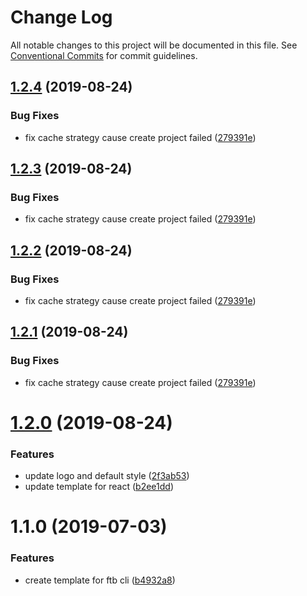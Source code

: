 # Change Log

All notable changes to this project will be documented in this file.
See [Conventional Commits](https://conventionalcommits.org) for commit guidelines.

## [1.2.4](https://github.com/ftb-family/ftb-cli/compare/ftb-cli-plugin-template@1.2.0...ftb-cli-plugin-template@1.2.4) (2019-08-24)


### Bug Fixes

* fix cache strategy cause create project failed ([279391e](https://github.com/ftb-family/ftb-cli/commit/279391e))





## [1.2.3](https://github.com/ftb-family/ftb-cli/compare/ftb-cli-plugin-template@1.2.0...ftb-cli-plugin-template@1.2.3) (2019-08-24)


### Bug Fixes

* fix cache strategy cause create project failed ([279391e](https://github.com/ftb-family/ftb-cli/commit/279391e))





## [1.2.2](https://github.com/ftb-family/ftb-cli/compare/ftb-cli-plugin-template@1.2.0...ftb-cli-plugin-template@1.2.2) (2019-08-24)


### Bug Fixes

* fix cache strategy cause create project failed ([279391e](https://github.com/ftb-family/ftb-cli/commit/279391e))





## [1.2.1](https://github.com/ftb-family/ftb-cli/compare/ftb-cli-plugin-template@1.2.0...ftb-cli-plugin-template@1.2.1) (2019-08-24)


### Bug Fixes

* fix cache strategy cause create project failed ([279391e](https://github.com/ftb-family/ftb-cli/commit/279391e))





# [1.2.0](https://github.com/ftb-family/ftb-cli/compare/ftb-cli-plugin-template@1.1.0...ftb-cli-plugin-template@1.2.0) (2019-08-24)


### Features

* update logo and default style ([2f3ab53](https://github.com/ftb-family/ftb-cli/commit/2f3ab53))
* update template for react ([b2ee1dd](https://github.com/ftb-family/ftb-cli/commit/b2ee1dd))





# 1.1.0 (2019-07-03)


### Features

* create template for ftb cli ([b4932a8](https://github.com/ftb-family/ftb-cli/commit/b4932a8))
